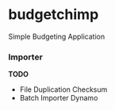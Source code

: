 # budgetchimp
Simple Budgeting Application

### Importer
**TODO**
* File Duplication Checksum
* Batch Importer Dynamo
